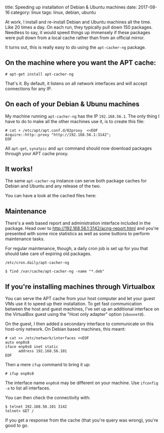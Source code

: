 title: Speeding up installation of Debian & Ubuntu machines
date: 2017-08-16
category: linux
tags: linux, debian, ubuntu

At work, I install and re-install Debian and Ubuntu machines all the
time. Like 20 times a day. On each run, they typically pull down 150
packages. Needless to say, it would speed things up immensely if these
packages were pull down from a local cache rather than from an
official mirror.

It turns out, this is really easy to do using the `apt-cacher-ng` 
package.

## On the machine where you want the APT cache:

```text
# apt-get install apt-cacher-ng
```

That's it. By default, it listens on all network interfaces and will
accept connections for any IP.

## On each of your Debian & Ubunu machines

My machine running `apt-cacher-ng` has the IP `192.168.56.1`. The only
thing I have to do to make all the other machines use it, is to create
this file:

```text
# cat > /etc/apt/apt.conf.d/02proxy  <<EOF
Acquire::http::proxy "http://192.168.56.1:3142";
EOF
```

All `apt-get`, `synatpic` and `apt` command should now download
packages through your APT cache proxy.

## It works!

The same `apt-cacher-ng` instance can serve both package caches for
Debian and Ubuntu and any release of the two.

You can have a look at the cached files here:

## Maintenance

There's a web based report and administration interface included in
the package. Head over to http://192.168.56.1:3142/acng-report.html
and you're presented with some nice statistics as well as some buttons
to perform maintenance tasks.

For regular maintenance, though, a daily cron job is set up for you
that should take care of expiring old packages.
```
/etc/cron.daily/apt-cacher-ng
```

``` 
$ find /var/cache/apt-cacher-ng -name "*.deb"
```

## If you're installing machines through Virtualbox

You can serve the APT cache from your host computer and let your guest
VMs use it to speed up their installation. To get fast communication
between the host and guest machines, I've set up an additional
interface on the VirtualBox guest using the "Host only adapter" option
(`vboxnet0`).

On the guest, I then added a secondary interface to communicate on
this host-only network. On Debian based machines, this meant:

```text
# cat >> /etc/network/interfaces <<EOF
auto enp0s8
iface enp0s8 inet static
      address 192.168.56.101
EOF
```

Then a mere `ifup` command to bring it up:

```text
# ifup enp0s8
```

The interface name `enp0s8` may be different on your machine. Use
`ifconfig -a` to list all interfaces.

You can then check the connectivity with:
```
$ telnet 192.168.56.101 3142
telnet> GET /
```

If you get a response from the cache (that you're query was wrong),
you're good to go.
